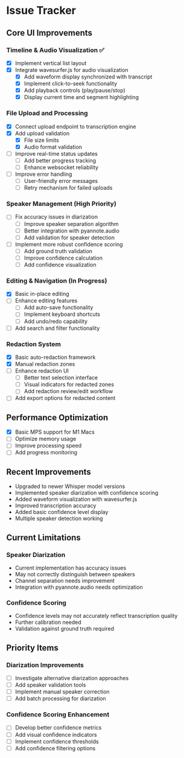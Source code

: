 # Issue Tracker

## Core UI Improvements

### Timeline & Audio Visualization ✅
- [x] Implement vertical list layout
- [x] Integrate wavesurfer.js for audio visualization
  - [x] Add waveform display synchronized with transcript
  - [x] Implement click-to-seek functionality
  - [x] Add playback controls (play/pause/stop)
  - [x] Display current time and segment highlighting

### File Upload and Processing
- [x] Connect upload endpoint to transcription engine
- [x] Add upload validation
  - [x] File size limits
  - [x] Audio format validation
- [ ] Improve real-time status updates
  - [ ] Add better progress tracking
  - [ ] Enhance websocket reliability
- [ ] Improve error handling
  - [ ] User-friendly error messages
  - [ ] Retry mechanism for failed uploads

### Speaker Management (High Priority)
- [ ] Fix accuracy issues in diarization
  - [ ] Improve speaker separation algorithm
  - [ ] Better integration with pyannote.audio
  - [ ] Add validation for speaker detection
- [ ] Implement more robust confidence scoring
  - [ ] Add ground truth validation
  - [ ] Improve confidence calculation
  - [ ] Add confidence visualization

### Editing & Navigation (In Progress)
- [x] Basic in-place editing
- [ ] Enhance editing features
  - [ ] Add auto-save functionality
  - [ ] Implement keyboard shortcuts
  - [ ] Add undo/redo capability
- [ ] Add search and filter functionality

### Redaction System
- [x] Basic auto-redaction framework
- [x] Manual redaction zones
- [ ] Enhance redaction UI
  - [ ] Better text selection interface
  - [ ] Visual indicators for redacted zones
  - [ ] Add redaction review/edit workflow
- [ ] Add export options for redacted content

## Performance Optimization
- [x] Basic MPS support for M1 Macs
- [ ] Optimize memory usage
- [ ] Improve processing speed
- [ ] Add progress monitoring

## Recent Improvements
- Upgraded to newer Whisper model versions
- Implemented speaker diarization with confidence scoring
- Added waveform visualization with wavesurfer.js
- Improved transcription accuracy
- Added basic confidence level display
- Multiple speaker detection working

## Current Limitations

### Speaker Diarization
- Current implementation has accuracy issues
- May not correctly distinguish between speakers
- Channel separation needs improvement
- Integration with pyannote.audio needs optimization

### Confidence Scoring
- Confidence levels may not accurately reflect transcription quality
- Further calibration needed
- Validation against ground truth required

## Priority Items

### Diarization Improvements
- [ ] Investigate alternative diarization approaches
- [ ] Add speaker validation tools
- [ ] Implement manual speaker correction
- [ ] Add batch processing for diarization

### Confidence Scoring Enhancement
- [ ] Develop better confidence metrics
- [ ] Add visual confidence indicators
- [ ] Implement confidence thresholds
- [ ] Add confidence filtering options
